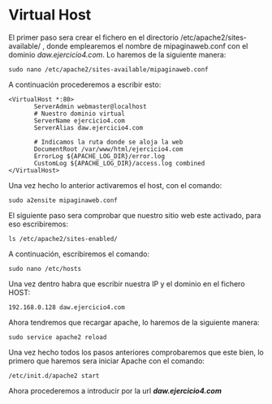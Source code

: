 # Virtual Host

El primer paso sera crear el fichero en el directorio /etc/apache2/sites-available/ , donde emplearemos el nombre de mipaginaweb.conf con el dominio *daw.ejercicio4.com*. Lo haremos de la siguiente manera:
```
sudo nano /etc/apache2/sites-available/mipaginaweb.conf
```
A continuación procederemos a escribir esto:
 ```
 <VirtualHost *:80>
        ServerAdmin webmaster@localhost
        # Nuestro dominio virtual
        ServerName ejercicio4.com
        ServerAlias daw.ejercicio4.com
        
        # Indicamos la ruta donde se aloja la web 
        DocumentRoot /var/www/html/ejercicio4.com
        ErrorLog ${APACHE_LOG_DIR}/error.log
        CustomLog ${APACHE_LOG_DIR}/access.log combined
</VirtualHost>
 ```
Una vez hecho lo anterior activaremos el host, con el comando:
```
sudo a2ensite mipaginaweb.conf
```
El siguiente paso sera comprobar que nuestro sitio web este activado, para eso escribiremos:
```
ls /etc/apache2/sites-enabled/
```
A continuación, escribiremos el comando:
```
sudo nano /etc/hosts
```
Una vez dentro habra que escribir nuestra IP y el dominio en el fichero HOST:
```
192.168.0.128 daw.ejercicio4.com
```
Ahora tendremos que recargar apache, lo haremos de la siguiente manera:
```
sudo service apache2 reload
```
Una vez hecho todos los pasos anteriores comprobaremos que este bien, lo primero que haremos sera iniciar Apache con el comando:
```
/etc/init.d/apache2 start
```
Ahora procederemos a introducir por la url ***daw.ejercicio4.com***
